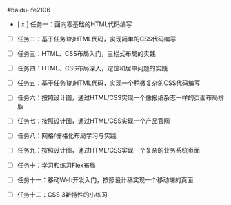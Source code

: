 #baidu-ife2106

- [ x ] 任务一：面向零基础的HTML代码编写

- [ ] 任务二：基于任务1的HTML代码，实现简单的CSS代码编写

- [ ] 任务三：HTML、CSS布局入门，三栏式布局的实践

- [ ] 任务四：HTML、CSS布局深入，定位和居中问题的实践

- [ ] 任务五：基于任务1的HTML代码，实现一个稍微复杂的CSS代码编写

- [ ] 任务六：按照设计图，通过HTML/CSS实现一个像报纸杂志一样的页面布局排版

- [ ] 任务七：按照设计图，通过HTML/CSS实现一个产品官网

- [ ] 任务八：网格/栅格化布局学习与实践

- [ ] 任务九：按照设计图，通过HTML/CSS实现一个复杂的业务系统页面

- [ ] 任务十：学习和练习Flex布局

- [ ] 任务十一：移动Web开发入门，按照设计稿实现一个移动端的页面

- [ ] 任务十二：CSS 3新特性的小练习
